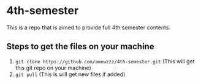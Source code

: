 # 4th-semester
This is a repo that is aimed to provide full 4th semester contents.

## Steps to get the files on your machine
1. `git clone https://github.com/amewzzz/4th-semester.git` (This will get this git repo on your machine)
2. `git pull` (This is will get new files if added)
